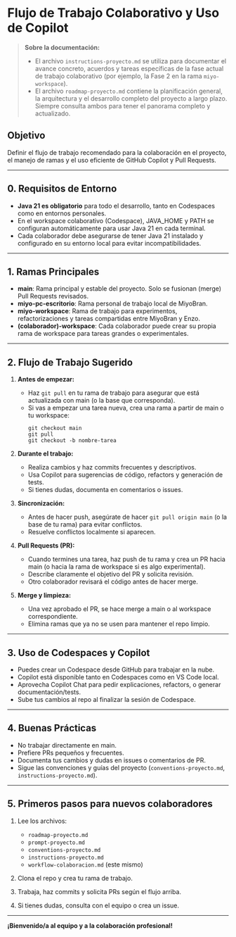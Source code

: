 # Flujo de Trabajo Colaborativo y Uso de Copilot

> **Sobre la documentación:**
> - El archivo `instructions-proyecto.md` se utiliza para documentar el avance concreto, acuerdos y tareas específicas de la fase actual de trabajo colaborativo (por ejemplo, la Fase 2 en la rama `miyo-workspace`).
> - El archivo `roadmap-proyecto.md` contiene la planificación general, la arquitectura y el desarrollo completo del proyecto a largo plazo. Siempre consulta ambos para tener el panorama completo y actualizado.

## Objetivo

Definir el flujo de trabajo recomendado para la colaboración en el proyecto, el manejo de ramas y el uso eficiente de GitHub Copilot y Pull Requests.

---

## 0. Requisitos de Entorno

- **Java 21 es obligatorio** para todo el desarrollo, tanto en Codespaces como en entornos personales.
- En el workspace colaborativo (Codespace), JAVA_HOME y PATH se configuran automáticamente para usar Java 21 en cada terminal.
- Cada colaborador debe asegurarse de tener Java 21 instalado y configurado en su entorno local para evitar incompatibilidades.

---

## 1. Ramas Principales

- **main**: Rama principal y estable del proyecto. Solo se fusionan (merge) Pull Requests revisados.
- **miyo-pc-escritorio**: Rama personal de trabajo local de MiyoBran.
- **miyo-workspace**: Rama de trabajo para experimentos, refactorizaciones y tareas compartidas entre MiyoBran y Enzo.
- **(colaborador)-workspace**: Cada colaborador puede crear su propia rama de workspace para tareas grandes o experimentales.

---

## 2. Flujo de Trabajo Sugerido

1. **Antes de empezar:**
    - Haz `git pull` en tu rama de trabajo para asegurar que está actualizada con main (o la base que corresponda).
    - Si vas a empezar una tarea nueva, crea una rama a partir de main o tu workspace:
      ```
      git checkout main
      git pull
      git checkout -b nombre-tarea
      ```

2. **Durante el trabajo:**
    - Realiza cambios y haz commits frecuentes y descriptivos.
    - Usa Copilot para sugerencias de código, refactors y generación de tests.
    - Si tienes dudas, documenta en comentarios o issues.

3. **Sincronización:**
    - Antes de hacer push, asegúrate de hacer `git pull origin main` (o la base de tu rama) para evitar conflictos.
    - Resuelve conflictos localmente si aparecen.

4. **Pull Requests (PR):**
    - Cuando termines una tarea, haz push de tu rama y crea un PR hacia main (o hacia la rama de workspace si es algo experimental).
    - Describe claramente el objetivo del PR y solicita revisión.
    - Otro colaborador revisará el código antes de hacer merge.

5. **Merge y limpieza:**
    - Una vez aprobado el PR, se hace merge a main o al workspace correspondiente.
    - Elimina ramas que ya no se usen para mantener el repo limpio.

---

## 3. Uso de Codespaces y Copilot

- Puedes crear un Codespace desde GitHub para trabajar en la nube.
- Copilot está disponible tanto en Codespaces como en VS Code local.
- Aprovecha Copilot Chat para pedir explicaciones, refactors, o generar documentación/tests.
- Sube tus cambios al repo al finalizar la sesión de Codespace.

---

## 4. Buenas Prácticas

- No trabajar directamente en main.
- Prefiere PRs pequeños y frecuentes.
- Documenta tus cambios y dudas en issues o comentarios de PR.
- Sigue las convenciones y guías del proyecto (`conventions-proyecto.md`, `instructions-proyecto.md`).

---

## 5. Primeros pasos para nuevos colaboradores

1. Lee los archivos:
   - `roadmap-proyecto.md`
   - `prompt-proyecto.md`
   - `conventions-proyecto.md`
   - `instructions-proyecto.md`
   - `workflow-colaboracion.md` (este mismo)

2. Clona el repo y crea tu rama de trabajo.
3. Trabaja, haz commits y solicita PRs según el flujo arriba.
4. Si tienes dudas, consulta con el equipo o crea un issue.

---

**¡Bienvenido/a al equipo y a la colaboración profesional!**
